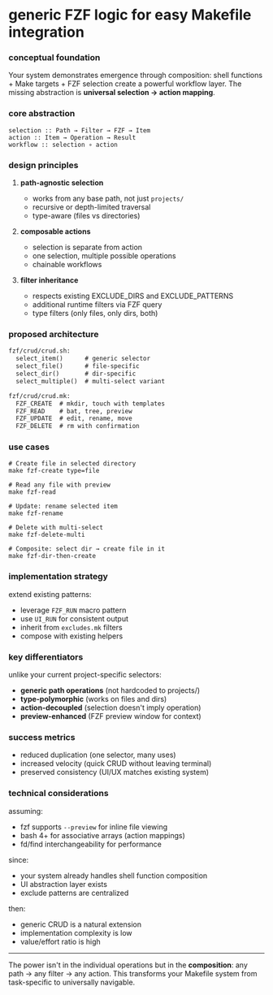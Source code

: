 # generic FZF logic for easy Makefile integration

### conceptual foundation

Your system demonstrates emergence through composition: shell functions + Make targets + FZF selection create a powerful workflow layer. The missing abstraction is **universal selection → action mapping**.

### core abstraction

```
selection :: Path → Filter → FZF → Item
action :: Item → Operation → Result
workflow :: selection ∘ action
```

### design principles

1. **path-agnostic selection**
   - works from any base path, not just `projects/`
   - recursive or depth-limited traversal
   - type-aware (files vs directories)

2. **composable actions**
   - selection is separate from action
   - one selection, multiple possible operations
   - chainable workflows

3. **filter inheritance**
   - respects existing EXCLUDE_DIRS and EXCLUDE_PATTERNS
   - additional runtime filters via FZF query
   - type filters (only files, only dirs, both)

### proposed architecture

```Markdown
fzf/crud/crud.sh:
  select_item()      # generic selector
  select_file()      # file-specific
  select_dir()       # dir-specific
  select_multiple()  # multi-select variant

fzf/crud/crud.mk:
  FZF_CREATE  # mkdir, touch with templates
  FZF_READ    # bat, tree, preview
  FZF_UPDATE  # edit, rename, move
  FZF_DELETE  # rm with confirmation
```

### use cases

```make
# Create file in selected directory
make fzf-create type=file

# Read any file with preview
make fzf-read

# Update: rename selected item
make fzf-rename

# Delete with multi-select
make fzf-delete-multi

# Composite: select dir → create file in it
make fzf-dir-then-create
```

### implementation strategy

extend existing patterns:
- leverage `FZF_RUN` macro pattern
- use `UI_RUN` for consistent output
- inherit from `excludes.mk` filters
- compose with existing helpers

### key differentiators

unlike your current project-specific selectors:
- **generic path operations** (not hardcoded to projects/)
- **type-polymorphic** (works on files and dirs)
- **action-decoupled** (selection doesn't imply operation)
- **preview-enhanced** (FZF preview window for context)

### success metrics

- reduced duplication (one selector, many uses)
- increased velocity (quick CRUD without leaving terminal)
- preserved consistency (UI/UX matches existing system)

### technical considerations

assuming:
- fzf supports `--preview` for inline file viewing
- bash 4+ for associative arrays (action mappings)
- fd/find interchangeability for performance

since:
- your system already handles shell function composition
- UI abstraction layer exists
- exclude patterns are centralized

then:
- generic CRUD is a natural extension
- implementation complexity is low
- value/effort ratio is high

---

The power isn't in the individual operations but in the **composition**: any path → any filter → any action. This transforms your Makefile system from task-specific to universally navigable.
